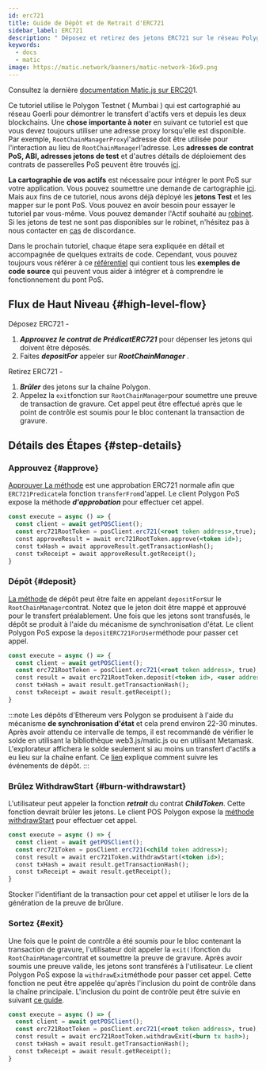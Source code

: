 ```yaml
---
id: erc721
title: Guide de Dépôt et de Retrait d'ERC721
sidebar_label: ERC721
description: " Déposez et retirez des jetons ERC721 sur le réseau Polygon."
keywords:
  - docs
  - matic
image: https://matic.network/banners/matic-network-16x9.png
---
```


Consultez la dernière [documentation Matic.js sur ERC20](https://maticnetwork.github.io/matic.js/docs/pos/erc721/)1.

Ce tutoriel utilise le Polygon Testnet ( Mumbai ) qui est cartographié au réseau Goerli pour démontrer le transfert d'actifs vers et depuis les deux blockchains. Une **chose importante à noter** en suivant ce tutoriel est que vous devez toujours utiliser une adresse proxy lorsqu'elle est disponible. Par exemple, `RootChainManagerProxy`l'adresse doit être utilisée pour l'interaction au lieu de `RootChainManager`l'adresse. Les **adresses de contrat PoS, ABI, adresses jetons de test** et d'autres détails de déploiement des contrats de passerelles PoS peuvent être trouvés [ici](/docs/develop/ethereum-polygon/pos/deployment).

**La cartographie de vos actifs** est nécessaire pour intégrer le pont PoS sur votre application. Vous pouvez soumettre une demande de cartographie [ici](/docs/develop/ethereum-polygon/submit-mapping-request). Mais aux fins de ce tutoriel, nous avons déjà déployé les **jetons Test** et les mapper sur le pont PoS. Vous pouvez en avoir besoin pour essayer le tutoriel par vous-même. Vous pouvez demander l'Actif souhaité au [robinet](https://faucet.polygon.technology/). Si les jetons de test ne sont pas disponibles sur le robinet, n'hésitez pas à nous contacter en [cas](https://discord.com/invite/0xPolygon) de discordance.

Dans le prochain tutoriel, chaque étape sera expliquée en détail et accompagnée de quelques extraits de code. Cependant, vous pouvez toujours vous référer à ce [référentiel](https://github.com/maticnetwork/matic.js/tree/v2.0.2/examples/POS-client) qui contient tous les **exemples de code source** qui peuvent vous aider à intégrer et à comprendre le fonctionnement du pont PoS.

## Flux de Haut Niveau {#high-level-flow}

Déposez ERC721 -

1. **_Approuvez_** **_le contrat de PrédicatERC721_** pour dépenser les jetons qui doivent être déposés.
2. Faites **_depositFor_** appeler sur **_RootChainManager_** .

Retirez ERC721 -

1. **_Brûler_** des jetons sur la chaîne Polygon.
2. Appelez la `exit`fonction sur `RootChainManager`pour soumettre une preuve de transaction de gravure. Cet appel peut être effectué après que le point de contrôle est soumis pour le bloc contenant la transaction de gravure.

## Détails des Étapes {#step-details}
### Approuvez {#approve}

[Approuver La méthode](https://maticnetwork.github.io/matic.js/docs/pos/erc721/approve/) est une approbation ERC721 normale afin que `ERC721Predicate`la fonction `transferFrom`d'appel. Le client Polygon PoS expose la méthode **_d'approbation_** pour effectuer cet appel.

```jsx
const execute = async () => {
  const client = await getPOSClient();
  const erc721RootToken = posClient.erc721(<root token address>,true);
  const approveResult = await erc721RootToken.approve(<token id>);
  const txHash = await approveResult.getTransactionHash();
  const txReceipt = await approveResult.getReceipt();
}
 ```

### Dépôt {#deposit}

[La méthode](https://maticnetwork.github.io/matic.js/docs/pos/erc721/deposit/) de dépôt peut être faite en appelant `depositFor`sur le `RootChainManager`contrat. Notez que le jeton doit être mappé et approuvé pour le transfert préalablement. Une fois que les jetons sont transfusés, le dépôt se produit à l'aide du mécanisme de synchronisation d'état. Le client Polygon PoS expose la `depositERC721ForUser`méthode pour passer cet appel.

```jsx
const execute = async () => {
  const client = await getPOSClient();
  const erc721RootToken = posClient.erc721(<root token address>, true);
  const result = await erc721RootToken.deposit(<token id>, <user address>);
  const txHash = await result.getTransactionHash();
  const txReceipt = await result.getReceipt();
}
```

:::note
Les dépôts d'Ethereum vers Polygon se produisent à l'aide du mécanisme **de synchronisation d'état** et cela prend environ 22-30 minutes. Après avoir attendu ce intervalle de temps, il est recommandé de vérifier le solde en utilisant la bibliothèque web3.js/matic.js ou en utilisant Metamask. L'explorateur affichera le solde seulement si au moins un transfert d'actifs a eu lieu sur la chaîne enfant. Ce [<ins>lien</ins>](docs/develop/ethereum-polygon/pos/deposit-withdraw-event-pos/) explique comment suivre les événements de dépôt.
:::

### Brûlez WithdrawStart {#burn-withdrawstart}

L'utilisateur peut appeler la fonction  **_retrait_** du contrat **_ChildToken_**. Cette fonction devrait brûler les jetons. Le client POS Polygon expose la [méthode withdrawStart](https://maticnetwork.github.io/matic.js/docs/pos/erc721/withdraw-start/) pour effectuer cet appel.

```jsx
const execute = async () => {
  const client = await getPOSClient();
  const erc721Token = posClient.erc721(<child token address>);
  const result = await erc721Token.withdrawStart(<token id>);
  const txHash = await result.getTransactionHash();
  const txReceipt = await result.getReceipt();
}
```

Stocker l'identifiant de la transaction pour cet appel et utiliser le lors de la génération de la preuve de brûlure.

### Sortez {#exit}

Une fois que le point de contrôle a été soumis pour le bloc contenant la transaction de gravure, l'utilisateur doit appeler la `exit()`fonction du `RootChainManager`contrat et soumettre la preuve de gravure. Après avoir soumis une preuve valide, les jetons sont transférés à l'utilisateur. Le client Polygon PoS expose la `withdrawExit`méthode pour passer cet appel. Cette fonction ne peut être appelée qu'après l'inclusion du point de contrôle dans la chaîne principale. L'inclusion du point de contrôle peut être suivie en suivant [ce guide](/docs/develop/ethereum-polygon/pos/deposit-withdraw-event-pos.md#checkpoint-events).

```jsx
const execute = async () => {
  const client = await getPOSClient();
  const erc721RootToken = posClient.erc721(<root token address>, true);
  const result = await erc721RootToken.withdrawExit(<burn tx hash>);
  const txHash = await result.getTransactionHash();
  const txReceipt = await result.getReceipt();
}
```
